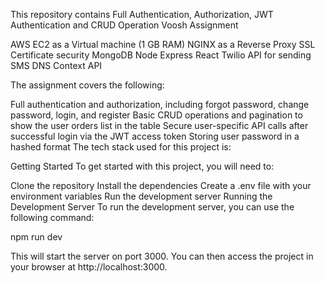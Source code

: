 This repository contains Full Authentication, Authorization, JWT Authentication and CRUD Operation Voosh Assignment

AWS EC2 as a Virtual machine (1 GB RAM)
NGINX as a Reverse Proxy
SSL Certificate security
MongoDB
Node
Express
React
Twilio API for sending SMS 
DNS
Context API

The assignment covers the following:

Full authentication and authorization, including forgot password, change password, login, and register
Basic CRUD operations and pagination to show the user orders list in the table
Secure user-specific API calls after successful login via the JWT access token
Storing user password in a hashed format
The tech stack used for this project is:



Getting Started
To get started with this project, you will need to:

Clone the repository
Install the dependencies
Create a .env file with your environment variables
Run the development server
Running the Development Server
To run the development server, you can use the following command:

npm run dev

This will start the server on port 3000. You can then access the project in your browser at http://localhost:3000.

